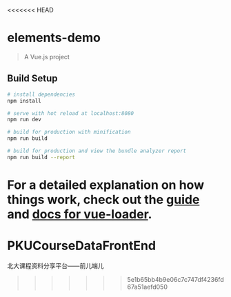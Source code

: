 <<<<<<< HEAD
# elements-demo

> A Vue.js project

## Build Setup

``` bash
# install dependencies
npm install

# serve with hot reload at localhost:8080
npm run dev

# build for production with minification
npm run build

# build for production and view the bundle analyzer report
npm run build --report
```

For a detailed explanation on how things work, check out the [guide](http://vuejs-templates.github.io/webpack/) and [docs for vue-loader](http://vuejs.github.io/vue-loader).
=======
# PKUCourseDataFrontEnd

北大课程资料分享平台——前儿端儿
>>>>>>> 5e1b65bb4b9e06c7c747df4236fd67a51aefd050
